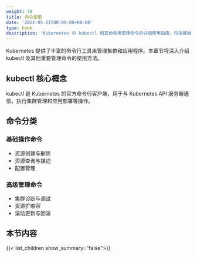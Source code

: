 ```yaml
---
weight: 78
title: 命令使用
date: '2022-05-21T00:00:00+08:00'
type: book
description: 'Kubernetes 中 kubectl 和其他常用管理命令的详细使用指南，包括基础操作、高级技巧和最佳实践。'
---
```


Kubernetes 提供了丰富的命令行工具来管理集群和应用程序。本章节将深入介绍 kubectl 及其他重要管理命令的使用方法。

## kubectl 核心概念

kubectl 是 Kubernetes 的官方命令行客户端，用于与 Kubernetes API 服务器通信，执行集群管理和应用部署等操作。

## 命令分类

### 基础操作命令

- 资源创建与删除
- 资源查询与描述
- 配置管理

### 高级管理命令

- 集群诊断与调试
- 资源扩缩容
- 滚动更新与回滚

## 本节内容

{{< list_children show_summary="false">}}
